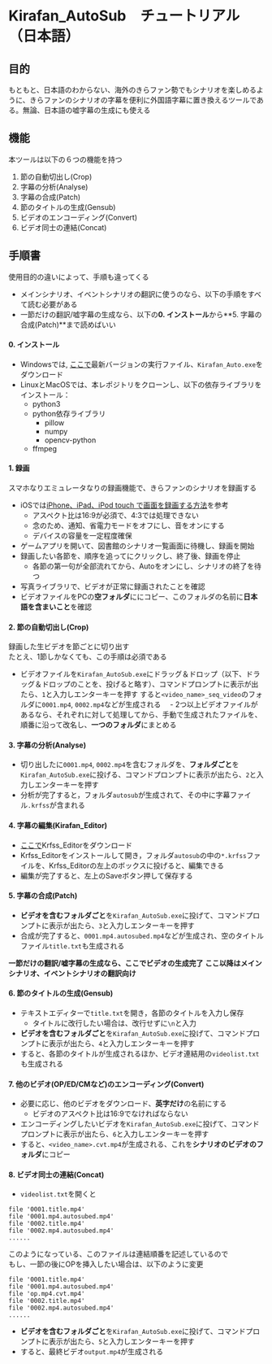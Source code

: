 # Kirafan_AutoSub　チュートリアル（日本語）

## 目的
もともと、日本語のわからない、海外のきらファン勢でもシナリオを楽しめるように、きらファンのシナリオの字幕を便利に外国語字幕に置き換えるツールである。無論、日本語の嘘字幕の生成にも使える  

## 機能
本ツールは以下の６つの機能を持つ
1. 節の自動切出し(Crop)
1. 字幕の分析(Analyse)
1. 字幕の合成(Patch)
1. 節のタイトルの生成(Gensub)
1. ビデオのエンコーディング(Convert) 
1. ビデオ同士の連結(Concat)

## 手順書
使用目的の違いによって、手順も違ってくる
  - メインシナリオ、イベントシナリオの翻訳に使うのなら、以下の手順をすべて読む必要がある  
  - 一節だけの翻訳/嘘字幕の生成なら、以下の**0. インストール**から**5. 字幕の合成(Patch)**まで読めばいい  

#### 0. インストール
- Windowsでは, [ここで](https://drive.google.com/open?id=1ImrdeYRtKIfpD2_1o4TX6B7Vpn3jjijf)最新バージョンの実行ファイル、`Kirafan_Auto.exe`をダウンロード
- LinuxとMacOSでは、本レポジトリをクローンし、以下の依存ライブラリをインストール：
  - python3
  - python依存ライブラリ
    - pillow
    - numpy
    - opencv-python
  - ffmpeg

#### 1. 録画

スマホなりエミュレータなりの録画機能で、きらファンのシナリオを録画する
  - iOSでは[iPhone、iPad、iPod touch で画面を録画する方法](https://support.apple.com/ja-jp/HT207935)を参考
    - アスペクト比は16:9が必須で、4:3では処理できない
    - 念のため、通知、省電力モードをオフにし、音をオンにする
    - デバイスの容量を一定程度確保
  - ゲームアプリを開いて、図書館のシナリオ一覧画面に待機し、録画を開始
  - 録画したい各節を、順序を追ってにクリックし、終了後、録画を停止
    - 各節の第一句が全部流れてから、Autoをオンにし、シナリオの終了を待つ
  - 写真ライブラリで、ビデオが正常に録画されたことを確認
  - ビデオファイルをPCの**空フォルダ**ににコピー、このフォルダの名前に**日本語を含まいこと**を確認

#### 2. 節の自動切出し(Crop)

録画した生ビデオを節ごとに切り出す  
たとえ、1節しかなくても、この手順は必須である  

  - ビデオファイルを`Kirafan_AutoSub.exe`にドラッグ＆ドロップ（以下、ドラッグ＆ドロップのことを、投げると略す）、コマンドプロンプトに表示が出たら、`1`と入力しエンターキーを押す
  すると`<video_name>_seq_video`のフォルダに`0001.mp4`, `0002.mp4`などが生成される
　- 2つ以上ビデオファイルがあるなら、それぞれに対して処理してから、手動で生成されたファイルを、順番に沿って改名し、**一つのフォルダ**にまとめる

#### 3. 字幕の分析(Analyse)

  - 切り出したに`0001.mp4`, `0002.mp4`を含むフォルダを、**フォルダごと**を`Kirafan_AutoSub.exe`に投げる、コマンドプロンプトに表示が出たら、`2`と入力しエンターキーを押す
  - 分析が完了すると，フォルダ`autosub`が生成されて、その中に字幕ファイル`.krfss`が含まれる

#### 4. 字幕の編集(Kirafan_Editor)

  - [ここで](https://github.com/kirafanautodec/Krfss_Editor)Krfss_Editorをダウンロード
  - Krfss_Editorをインストールして開き，フォルダ`autosub`の中の`*.krfss`ファイルを、Krfss_Editorの左上のボックスに投げると、編集できる
  - 編集が完了すると、左上のSaveボタン押して保存する

#### 5. 字幕の合成(Patch)

  - **ビデオを含むフォルダごと**を`Kirafan_AutoSub.exe`に投げて、コマンドプロンプトに表示が出たら、`3`と入力しエンターキーを押す
  - 合成が完了すると、`0001.mp4.autosubed.mp4`などが生成され、空のタイトルファイル`title.txt`も生成される


**一節だけの翻訳/嘘字幕の生成なら、ここでビデオの生成完了**
**ここ以降はメインシナリオ、イベントシナリオの翻訳向け**

#### 6.  節のタイトルの生成(Gensub)

  - テキストエディターで`title.txt`を開き，各節のタイトルを入力し保存
    - タイトルに改行したい場合は、改行せずに`\n`と入力
  - **ビデオを含むフォルダごと**を`Kirafan_AutoSub.exe`に投げて、コマンドプロンプトに表示が出たら、`4`と入力しエンターキーを押す
  - すると、各節のタイトルが生成されるほか、ビデオ連結用の`videolist.txt`も生成される

#### 7. 他のビデオ(OP/ED/CMなど)のエンコーディング(Convert)  

  - 必要に応じ、他のビデオをダウンロード、**英字だけ**の名前にする
    -  ビデオのアスペクト比は16:9でなければならない
  - エンコーディングしたいビデオを`Kirafan_AutoSub.exe`に投げて、コマンドプロンプトに表示が出たら、`6`と入力しエンターキーを押す
  - すると、`<video_name>.cvt.mp4`が生成される、これを**シナリオのビデオのフォルダ**にコピー

#### 8. ビデオ同士の連結(Concat)

  -  `videolist.txt`を開くと
   ```
   file '0001.title.mp4'
   file '0001.mp4.autosubed.mp4'
   file '0002.title.mp4'
   file '0002.mp4.autosubed.mp4'
   ......
   ```
   このようになっている、このファイルは連結順番を記述しているので  
   もし、一節の後にOPを挿入したい場合は、以下のように変更
   ```
   file '0001.title.mp4'
   file '0001.mp4.autosubed.mp4'
   file 'op.mp4.cvt.mp4'
   file '0002.title.mp4'
   file '0002.mp4.autosubed.mp4'
   ......
   ```
  - **ビデオを含むフォルダごと**を`Kirafan_AutoSub.exe`に投げて、コマンドプロンプトに表示が出たら、`5`と入力しエンターキーを押す
  - すると、最終ビデオ`output.mp4`が生成される
